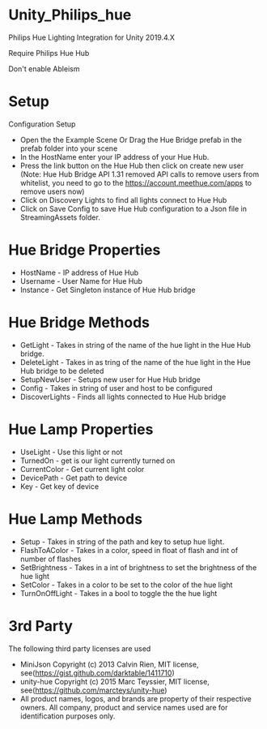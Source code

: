 # Unity_Philips_hue
Philips Hue Lighting Integration for Unity 2019.4.X

Require Philips Hue Hub

Don't enable Ableism

# Setup
Configuration Setup

* Open the the Example Scene Or Drag the Hue Bridge prefab in the prefab folder into your scene
* In the HostName enter your IP address of your Hue Hub.
* Press the link button on the  Hue Hub then click on create new user (Note: Hue Hub Bridge API 1.31 removed API calls to remove users from whitelist, you need to go to the  https://account.meethue.com/apps to remove users now)
* Click on Discovery Lights to find all lights connect to  Hue Hub
* Click on Save Config to save  Hue Hub configuration to a Json file in StreamingAssets folder.

# Hue Bridge Properties

* HostName - IP address of Hue Hub
* Username - User Name for Hue Hub
* Instance - Get Singleton instance of  Hue Hub bridge

# Hue Bridge Methods

* GetLight - Takes in string of the name of the hue light in the Hue Hub bridge.
* DeleteLight - Takes in as tring of the name of the hue light in the Hue Hub bridge to be deleted
* SetupNewUser - Setups new user for Hue Hub bridge
* Config -  Takes in string of user and host to be configured
* DiscoverLights - Finds all lights connected to Hue Hub bridge

# Hue Lamp Properties

* UseLight - Use this light or not
* TurnedOn  - get is our light currently turned on
* CurrentColor  - Get current light color
* DevicePath  - Get path to device
* Key - Get key of device

# Hue Lamp Methods

* Setup - Takes in string of the path and key to setup hue light.
* FlashToAColor - Takes in a color, speed in float of flash and int of number of flashes
* SetBrightness - Takes in a int of brightness to set the brightness of the hue light
* SetColor -  Takes in a color to be set to the color of the hue light
* TurnOnOffLight - Takes in a bool to toggle the the hue light

# 3rd Party 
The following third party licenses are used 

* MiniJson Copyright (c) 2013 Calvin Rien, MIT license, see(https://gist.github.com/darktable/1411710)
* unity-hue Copyright (c) 2015 Marc Teyssier, MIT license, see(https://github.com/marcteys/unity-hue)
* All product names, logos, and brands are property of their respective owners. All company, product and service names used are for identification purposes only. 
